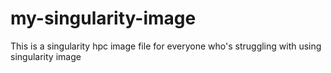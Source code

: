 # my-singularity-image
This is a singularity hpc image file for everyone who's struggling with using singularity image
